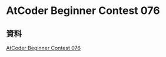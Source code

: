 # AtCoder Beginner Contest 076

## 資料

[AtCoder Beginner Contest 076](https://atcoder.jp/contests/abc076)
